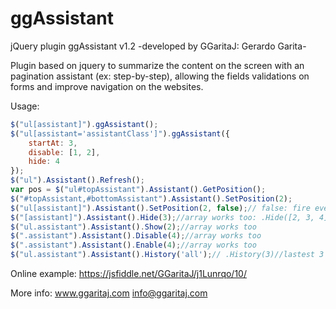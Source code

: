 # ggAssistant
jQuery plugin ggAssistant v1.2
-developed by GGaritaJ: Gerardo Garita-

Plugin based on jquery to summarize the content on the screen with an pagination assistant (ex: step-by-step), allowing the fields validations on forms and improve navigation on the websites.

Usage:
```javascript
$("ul[assistant]").ggAssistant();
$("ul[assistant='assistantClass']").ggAssistant({
    startAt: 3,
    disable: [1, 2],
    hide: 4
});
$("ul").Assistant().Refresh();
var pos = $("ul#topAssistant").Assistant().GetPosition();
$("#topAssistant,#bottomAssistant").Assistant().SetPosition(2);
$("ul[assistant]").Assistant().SetPosition(2, false);// false: fire event click in li tag, default its true
$("[assistant]").Assistant().Hide(3);//array works too: .Hide([2, 3, 4]);
$("ul.assistant").Assistant().Show(2);//array works too
$(".assistant").Assistant().Disable(4);//array works too
$(".assistant").Assistant().Enable(4);//array works too
$("ul.assistant").Assistant().History('all');// .History(3)//lastest 3
```

Online example: https://jsfiddle.net/GGaritaJ/j1Lunrqo/10/

More info: www.ggaritaj.com info@ggaritaj.com
